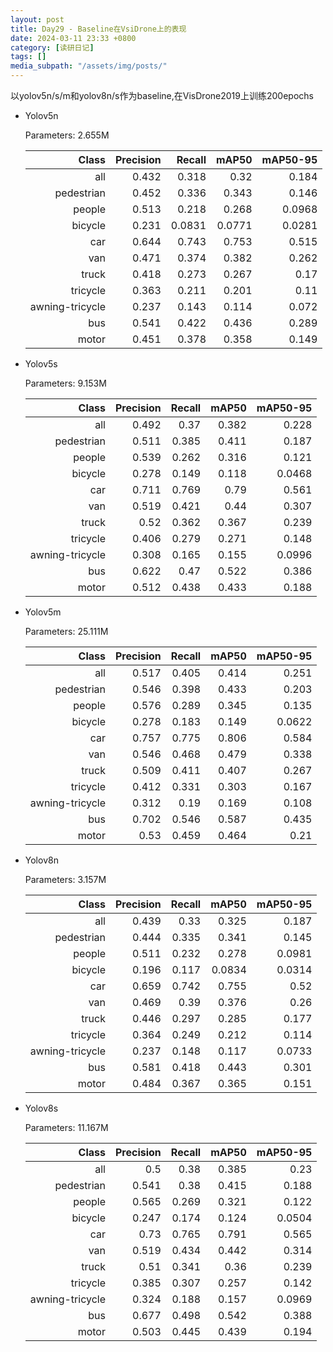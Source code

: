 ```yaml
---
layout: post
title: Day29 - Baseline在VsiDrone上的表现
date: 2024-03-11 23:33 +0800
category: [读研日记]
tags: []
media_subpath: "/assets/img/posts/"
---
```


以yolov5n/s/m和yolov8n/s作为baseline,在VisDrone2019上训练200epochs

- Yolov5n

    Parameters: 2.655M

    |                 Class|   Precision|      Recall|       mAP50|    mAP50-95|
    |---:                  |---:        |---:        |---:        |---:        |
    |                   all|       0.432|       0.318|        0.32|       0.184|
    |            pedestrian|       0.452|       0.336|       0.343|       0.146|
    |                people|       0.513|       0.218|       0.268|      0.0968|
    |               bicycle|       0.231|      0.0831|      0.0771|      0.0281|
    |                   car|       0.644|       0.743|       0.753|       0.515|
    |                   van|       0.471|       0.374|       0.382|       0.262|
    |                 truck|       0.418|       0.273|       0.267|        0.17|
    |              tricycle|       0.363|       0.211|       0.201|        0.11|
    |       awning-tricycle|       0.237|       0.143|       0.114|       0.072|
    |                   bus|       0.541|       0.422|       0.436|       0.289|
    |                 motor|       0.451|       0.378|       0.358|       0.149|

- Yolov5s

    Parameters: 9.153M

    |                 Class|   Precision|      Recall|       mAP50|    mAP50-95|
    |---:                  |---:        |---:        |---:        |---:        |
    |                   all|       0.492|        0.37|       0.382|       0.228|
    |            pedestrian|       0.511|       0.385|       0.411|       0.187|
    |                people|       0.539|       0.262|       0.316|       0.121|
    |               bicycle|       0.278|       0.149|       0.118|      0.0468|
    |                   car|       0.711|       0.769|        0.79|       0.561|
    |                   van|       0.519|       0.421|        0.44|       0.307|
    |                 truck|        0.52|       0.362|       0.367|       0.239|
    |              tricycle|       0.406|       0.279|       0.271|       0.148|
    |       awning-tricycle|       0.308|       0.165|       0.155|      0.0996|
    |                   bus|       0.622|        0.47|       0.522|       0.386|
    |                 motor|       0.512|       0.438|       0.433|       0.188|

- Yolov5m

    Parameters: 25.111M

    |                 Class|   Precision|      Recall|       mAP50|    mAP50-95|
    |---:                  |---:        |---:        |---:        |---:        |
    |                   all|       0.517|       0.405|       0.414|       0.251|
    |            pedestrian|       0.546|       0.398|       0.433|       0.203|
    |                people|       0.576|       0.289|       0.345|       0.135|
    |               bicycle|       0.278|       0.183|       0.149|      0.0622|
    |                   car|       0.757|       0.775|       0.806|       0.584|
    |                   van|       0.546|       0.468|       0.479|       0.338|
    |                 truck|       0.509|       0.411|       0.407|       0.267|
    |              tricycle|       0.412|       0.331|       0.303|       0.167|
    |       awning-tricycle|       0.312|        0.19|       0.169|       0.108|
    |                   bus|       0.702|       0.546|       0.587|       0.435|
    |                 motor|        0.53|       0.459|       0.464|        0.21|

- Yolov8n

    Parameters: 3.157M

    |                 Class|   Precision|      Recall|       mAP50|    mAP50-95|
    |---:                  |---:        |---:        |---:        |---:        |
    |                   all|       0.439|        0.33|       0.325|       0.187|
    |            pedestrian|       0.444|       0.335|       0.341|       0.145|
    |                people|       0.511|       0.232|       0.278|      0.0981|
    |               bicycle|       0.196|       0.117|      0.0834|      0.0314|
    |                   car|       0.659|       0.742|       0.755|        0.52|
    |                   van|       0.469|        0.39|       0.376|        0.26|
    |                 truck|       0.446|       0.297|       0.285|       0.177|
    |              tricycle|       0.364|       0.249|       0.212|       0.114|
    |       awning-tricycle|       0.237|       0.148|       0.117|      0.0733|
    |                   bus|       0.581|       0.418|       0.443|       0.301|
    |                 motor|       0.484|       0.367|       0.365|       0.151|

- Yolov8s

    Parameters: 11.167M

    |                 Class|   Precision|      Recall|       mAP50|    mAP50-95|
    |---:                  |---:        |---:        |---:        |---:        |
    |                   all|         0.5|        0.38|       0.385|        0.23|
    |            pedestrian|       0.541|        0.38|       0.415|       0.188|
    |                people|       0.565|       0.269|       0.321|       0.122|
    |               bicycle|       0.247|       0.174|       0.124|      0.0504|
    |                   car|        0.73|       0.765|       0.791|       0.565|
    |                   van|       0.519|       0.434|       0.442|       0.314|
    |                 truck|        0.51|       0.341|        0.36|       0.239|
    |              tricycle|       0.385|       0.307|       0.257|       0.142|
    |       awning-tricycle|       0.324|       0.188|       0.157|      0.0969|
    |                   bus|       0.677|       0.498|       0.542|       0.388|
    |                 motor|       0.503|       0.445|       0.439|       0.194|
